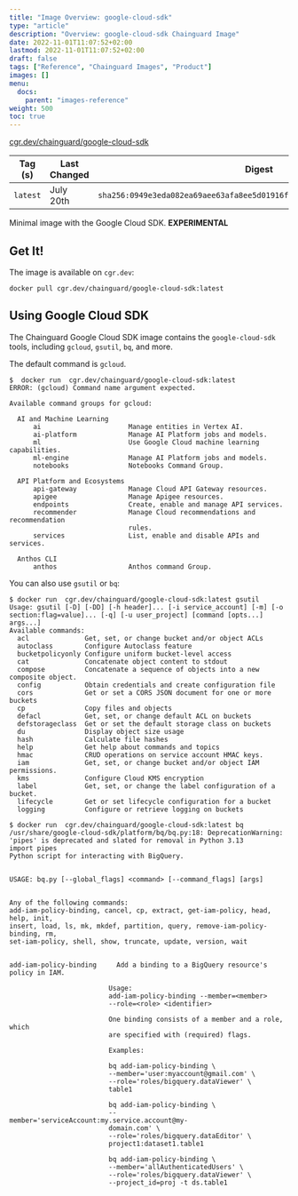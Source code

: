 ```yaml
---
title: "Image Overview: google-cloud-sdk"
type: "article"
description: "Overview: google-cloud-sdk Chainguard Image"
date: 2022-11-01T11:07:52+02:00
lastmod: 2022-11-01T11:07:52+02:00
draft: false
tags: ["Reference", "Chainguard Images", "Product"]
images: []
menu:
  docs:
    parent: "images-reference"
weight: 500
toc: true
---
```


[cgr.dev/chainguard/google-cloud-sdk](https://github.com/chainguard-images/images/tree/main/images/google-cloud-sdk)

| Tag (s)   | Last Changed | Digest                                                                    |
|-----------|--------------|---------------------------------------------------------------------------|
|  `latest` | July 20th    | `sha256:0949e3eda082ea69aee63afa8ee5d01916f6f13f29751171778bdbc16c94959f` |



Minimal image with the Google Cloud SDK. **EXPERIMENTAL**

## Get It!

The image is available on `cgr.dev`:

```
docker pull cgr.dev/chainguard/google-cloud-sdk:latest
```

## Using Google Cloud SDK

The Chainguard Google Cloud SDK image contains the `google-cloud-sdk` tools, including `gcloud`, `gsutil`, `bq`, and more. 

The default command is `gcloud`.

```shell
$  docker run  cgr.dev/chainguard/google-cloud-sdk:latest
ERROR: (gcloud) Command name argument expected.

Available command groups for gcloud:

  AI and Machine Learning
      ai                      Manage entities in Vertex AI.
      ai-platform             Manage AI Platform jobs and models.
      ml                      Use Google Cloud machine learning capabilities.
      ml-engine               Manage AI Platform jobs and models.
      notebooks               Notebooks Command Group.

  API Platform and Ecosystems
      api-gateway             Manage Cloud API Gateway resources.
      apigee                  Manage Apigee resources.
      endpoints               Create, enable and manage API services.
      recommender             Manage Cloud recommendations and recommendation
                              rules.
      services                List, enable and disable APIs and services.

  Anthos CLI
      anthos                  Anthos command Group.

```

You can also use `gsutil` or `bq`:

```shell
$ docker run  cgr.dev/chainguard/google-cloud-sdk:latest gsutil
Usage: gsutil [-D] [-DD] [-h header]... [-i service_account] [-m] [-o section:flag=value]... [-q] [-u user_project] [command [opts...] args...]
Available commands:
  acl              Get, set, or change bucket and/or object ACLs
  autoclass        Configure Autoclass feature
  bucketpolicyonly Configure uniform bucket-level access
  cat              Concatenate object content to stdout
  compose          Concatenate a sequence of objects into a new composite object.
  config           Obtain credentials and create configuration file
  cors             Get or set a CORS JSON document for one or more buckets
  cp               Copy files and objects
  defacl           Get, set, or change default ACL on buckets
  defstorageclass  Get or set the default storage class on buckets
  du               Display object size usage
  hash             Calculate file hashes
  help             Get help about commands and topics
  hmac             CRUD operations on service account HMAC keys.
  iam              Get, set, or change bucket and/or object IAM permissions.
  kms              Configure Cloud KMS encryption
  label            Get, set, or change the label configuration of a bucket.
  lifecycle        Get or set lifecycle configuration for a bucket
  logging          Configure or retrieve logging on buckets
  ```

  ```shell
$ docker run  cgr.dev/chainguard/google-cloud-sdk:latest bq
/usr/share/google-cloud-sdk/platform/bq/bq.py:18: DeprecationWarning: 'pipes' is deprecated and slated for removal in Python 3.13
  import pipes
Python script for interacting with BigQuery.


USAGE: bq.py [--global_flags] <command> [--command_flags] [args]


Any of the following commands:
  add-iam-policy-binding, cancel, cp, extract, get-iam-policy, head, help, init,
  insert, load, ls, mk, mkdef, partition, query, remove-iam-policy-binding, rm,
  set-iam-policy, shell, show, truncate, update, version, wait


add-iam-policy-binding     Add a binding to a BigQuery resource's policy in IAM.

                           Usage:
                           add-iam-policy-binding --member=<member>
                           --role=<role> <identifier>

                           One binding consists of a member and a role, which
                           are specified with (required) flags.

                           Examples:

                           bq add-iam-policy-binding \
                           --member='user:myaccount@gmail.com' \
                           --role='roles/bigquery.dataViewer' \
                           table1

                           bq add-iam-policy-binding \
                           --member='serviceAccount:my.service.account@my-
                           domain.com' \
                           --role='roles/bigquery.dataEditor' \
                           project1:dataset1.table1

                           bq add-iam-policy-binding \
                           --member='allAuthenticatedUsers' \
                           --role='roles/bigquery.dataViewer' \
                           --project_id=proj -t ds.table1
```

